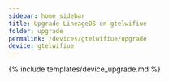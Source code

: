 ```yaml
---
sidebar: home_sidebar
title: Upgrade LineageOS on gtelwifiue
folder: upgrade
permalink: /devices/gtelwifiue/upgrade
device: gtelwifiue
---
```

{% include templates/device_upgrade.md %}

